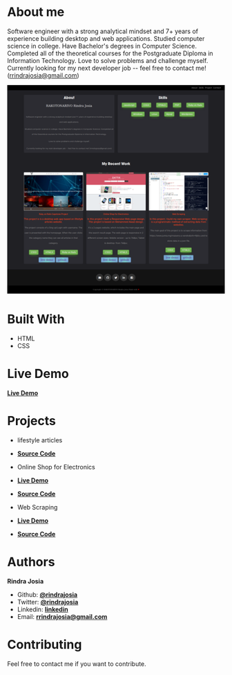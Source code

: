 # About me
Software engineer with a strong analytical mindset and 7+ years of experience building desktop and web applications.
Studied computer science in college.
Have Bachelor's degrees in Computer Science.
Completed all of the theoretical courses for the Postgraduate Diploma in Information Technology.
Love to solve problems and challenge myself.
Currently looking for my next developer job -- feel free to contact me! (rrindrajosia@gmail.com)

![Algorithm schema](./portfolio.png)


# Built With
* HTML
* CSS

# Live Demo
**[Live Demo](https://rawcdn.githack.com/rindrajosia/portfolio/d1145b0943bc8ab32432871b334e5577c65f57e7/index.html)**

# Projects
* lifestyle articles
* **[Source Code](https://github.com/rindrajosia/ror-capstone)**

* Online Shop for Electronics
* **[Live Demo](https://rawcdn.githack.com/rindrajosia/capstone-html/31db66316b628f3e88ffdb63ef0798613c6382d9/index.html)**
* **[Source Code](https://github.com/rindrajosia/capstone-html)**

* Web Scraping
* **[Live Demo](https://bd42dc40-a181-4608-9fa5-e528b04c69bd.ws-eu01.gitpod.io/#/workspace/capstone-scraper)**
* **[Source Code](https://github.com/rindrajosia/capstone-scraper)**

# Authors

**Rindra Josia**

* Github: **[@rindrajosia](https://github.com/rindrajosia)**
* Twitter: **[@rindrajosia](https://twitter.com/josia_rindra)**
* Linkedin: **[linkedin](www.linkedin.com/in/rindrajosia)**
* Email: **[rrindrajosia@gmail.com](#)**

#  Contributing

Feel free to contact me if you want to contribute.
